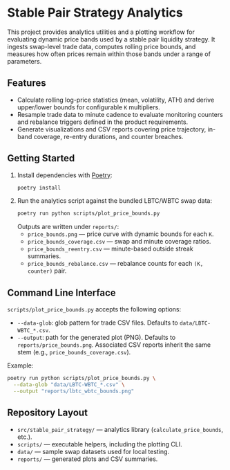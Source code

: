 # Stable Pair Strategy Analytics

This project provides analytics utilities and a plotting workflow for evaluating dynamic price bands used by a stable pair liquidity strategy. It ingests swap-level trade data, computes rolling price bounds, and measures how often prices remain within those bands under a range of parameters.

## Features
- Calculate rolling log-price statistics (mean, volatility, ATH) and derive upper/lower bounds for configurable `K` multipliers.
- Resample trade data to minute cadence to evaluate monitoring counters and rebalance triggers defined in the product requirements.
- Generate visualizations and CSV reports covering price trajectory, in-band coverage, re-entry durations, and counter breaches.

## Getting Started
1. Install dependencies with [Poetry](https://python-poetry.org/):
   ```bash
   poetry install
   ```
2. Run the analytics script against the bundled LBTC/WBTC swap data:
   ```bash
   poetry run python scripts/plot_price_bounds.py
   ```
   Outputs are written under `reports/`:
   - `price_bounds.png` — price curve with dynamic bounds for each `K`.
   - `price_bounds_coverage.csv` — swap and minute coverage ratios.
   - `price_bounds_reentry.csv` — minute-based outside streak summaries.
   - `price_bounds_rebalance.csv` — rebalance counts for each `(K, counter)` pair.

## Command Line Interface
`scripts/plot_price_bounds.py` accepts the following options:

- `--data-glob`: glob pattern for trade CSV files. Defaults to `data/LBTC-WBTC_*.csv`.
- `--output`: path for the generated plot (PNG). Defaults to `reports/price_bounds.png`. Associated CSV reports inherit the same stem (e.g., `price_bounds_coverage.csv`).

Example:
```bash
poetry run python scripts/plot_price_bounds.py \
  --data-glob "data/LBTC-WBTC_*.csv" \
  --output "reports/lbtc_wbtc_bounds.png"
```

## Repository Layout
- `src/stable_pair_strategy/` — analytics library (`calculate_price_bounds`, etc.).
- `scripts/` — executable helpers, including the plotting CLI.
- `data/` — sample swap datasets used for local testing.
- `reports/` — generated plots and CSV summaries.

